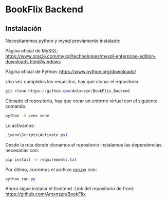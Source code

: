 # BookFlix Backend
## Instalación

Necesitaremos python y mysql previamente instalado:

Página oficial de MySQL: https://www.oracle.com/mysql/technologies/mysql-enterprise-edition-downloads.html#windows

Página oficial de Python: https://www.python.org/downloads/

Una vez cumplidos los requisitos, hay que clonar el repositorio:

```powershell
git clone https://github.com/Antxnszn/BookFlix_Backend
```

Clonado el repositorio, hay que crear un entorno virtual con el siguiente comando:

```bash
python -m venv venv
```

 Lo activamos:

```powershell
.\venv\Scripts\Activate.ps1
```

Desde la ruta donde clonamos el repositorio instalamos las dependencias necesarias con:

```powershell
pip install -r requirements.txt
```

Por último, corremos el archivo [run.py](http://run.py) con:

```powershell
python run.py
```

Ahora sigue instalar el frontend. Link del repositorio de front: https://github.com/Antxnszn/BookFlix
